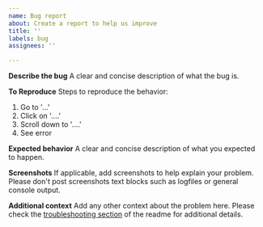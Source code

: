```yaml
---
name: Bug report
about: Create a report to help us improve
title: ''
labels: bug
assignees: ''

---
```


**Describe the bug**
A clear and concise description of what the bug is.

**To Reproduce**
Steps to reproduce the behavior:

1. Go to '...'
2. Click on '....'
3. Scroll down to '....'
4. See error

**Expected behavior**
A clear and concise description of what you expected to happen.

**Screenshots**
If applicable, add screenshots to help explain your problem. Please don't post screenshots text blocks such as logfiles or general console output.

**Additional context**
Add any other context about the problem here. Please check the [troubleshooting section](https://github.com/zokradonh/kopano-docker#troubleshooting) of the readme for additional details.
